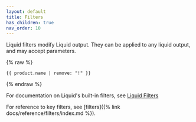 ```yaml
---
layout: default
title: Filters
has_children: true
nav_order: 10
---
```


Liquid filters modify Liquid output. They can be applied to any liquid output, and may accept parameters.

{% raw %}
```liquid
{{ product.name | remove: "!" }}
```
{% endraw %}


For documentation on Liquid's built-in filters, see [Liquid Filters](https://shopify.dev/api/liquid/filters)

For reference to key filters, see [filters]({% link docs/reference/filters/index.md %}).
